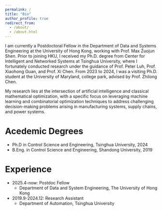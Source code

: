 ```yaml
---
permalink: /
title: "Bio"
author_profile: true
redirect_from: 
  - /about/
  - /about.html
---
```


I am currently a Postdoctoral Fellow in the Department of Data and Systems Engineering at the University of Hong Kong, working with Prof. Max Zuojun Shen. Prior to joining HKU, I received my Ph.D. degree from Center for Intelligent and Networked Systems at Tsinghua University, where I fortunately conducted research under the guidance of Prof. Peter Luh, Prof. Xiaohong Guan, and Prof. Xi Chen. From 2023 to 2024, I was a visiting Ph.D. student at the University of Maryland, college park, advised by Prof. Zhilong Chen. 

My research lies at the intersection of artificial intelligence and classical mathematical optimization, with a specific focus on leveraging machine learning and combinatorial optimization techniques to address challenging decision-making problems arising in manufacturing systems, supply chains, and power systems.


Acedemic Degrees
======
* Ph.D in Control Science and Engineering, Tsinghua University, 2024
* B.Eng. in Control Science and Engineering, Shandong University, 2019

Experience
======
* 2025.4-now: Postdoc Fellow
  * Department of Data and System Engineering, The University of Hong Kong
* 2019.9-2024.12: Research Assistant
  * Department of Automation, Tsinghua University







